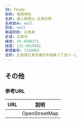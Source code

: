 ```yaml
---
ID: FGadw
総称: 稲荷神社
名称: 最上稲荷山 広島別院
名称読み: null
別名: null
都道府県: 広島県
区域: 広島市
緯度: 34.4098371
経度: 132.4819582
郵便番号: 7320063
住所: 広島県広島市東区牛田東３丁目３−１
---
```


## その他

### 参考URL

| URL | 説明          |
| --- | ------------- |
|     | OpenStreetMap |
